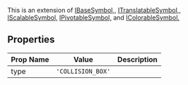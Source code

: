 This is an extension of [IBaseSymbol,](/Documentation/Interfaces/IBaseSymbol.md), [ITranslatableSymbol,](/Documentation/Interfaces/ITranslatableSymbol.md), [IScalableSymbol,](/Documentation/Interfaces/IScalableSymbol.md) [IPivotableSymbol,](/Documentation/Interfaces/IPivotableSymbol.md) and [IColorableSymbol.](/Documentation/Interfaces/IColorableSymbol.md)

## Properties

| Prop Name | Value | Description |
| --------------------- | ------ | ------------------- |
| type | `'COLLISION_BOX'` |  |